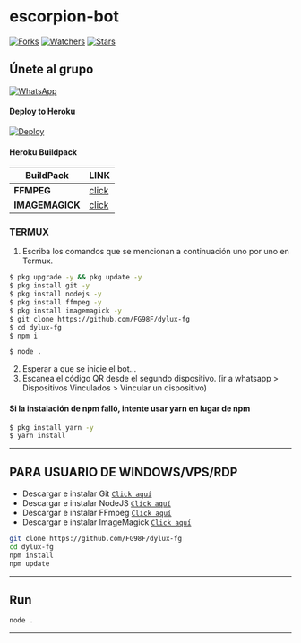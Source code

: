 # escorpion-bot

<a href="https://github.com/FG98F/dylux-fg/network/members"><img title="Forks" src="https://img.shields.io/github/forks/FG98F/dylux-fg?label=Forks&color=blue&style=flat-square"></a>
<a href="https://github.com/FG98F/dylux-fg/watchers"><img title="Watchers" src="https://img.shields.io/github/watchers/FG98F/dylux-fg?label=Watchers&color=green&style=flat-square"></a>
<a href="https://github.com/FG98F/dylux-fg/stargazers"><img title="Stars" src="https://img.shields.io/github/stars/FG98F/dylux-fg?label=Stars&color=yellow&style=flat-square"></a>




## Únete al grupo
[![WhatsApp](https://img.shields.io/badge/WhatsApp%20Group-25D366?style=for-the-badge&logo=whatsapp&logoColor=white)](https://instabio.cc/fg98ff) 


#### Deploy to Heroku
[![Deploy](https://www.herokucdn.com/deploy/button.svg)](https://heroku.com/deploy?template=https://github.com/FG98F/dylux-fg)

#### Heroku Buildpack
| BuildPack | LINK |
|--------|--------|
| **FFMPEG** |[click](https://github.com/jonathanong/heroku-buildpack-ffmpeg-latest) |
| **IMAGEMAGICK** | [click](https://github.com/DuckyTeam/heroku-buildpack-imagemagick) |

### TERMUX
1. Escriba los comandos que se mencionan a continuación uno por uno en Termux.
```sh
$ pkg upgrade -y && pkg update -y
$ pkg install git -y
$ pkg install nodejs -y
$ pkg install ffmpeg -y
$ pkg install imagemagick -y
$ git clone https://github.com/FG98F/dylux-fg
$ cd dylux-fg
$ npm i 
```
```sh
$ node .
```
2. Esperar a que se inicie el bot...
3. Escanea el código QR desde el segundo dispositivo. (ir a whatsapp > Dispositivos Vinculados > Vincular un dispositivo)


#### Si la instalación de npm falló, intente usar yarn en lugar de npm
```sh
$ pkg install yarn -y
$ yarn install
```
---------


## PARA USUARIO DE WINDOWS/VPS/RDP

* Descargar e instalar Git [`Click aquí`](https://git-scm.com/downloads)
* Descargar e instalar NodeJS [`Click aquí`](https://nodejs.org/en/download)
* Descargar e instalar FFmpeg [`Click aquí`](https://ffmpeg.org/download.html)
* Descargar e instalar ImageMagick [`Click aquí`](https://imagemagick.org/script/download.php)

```bash
git clone https://github.com/FG98F/dylux-fg
cd dylux-fg
npm install
npm update
```

---------

## Run

```bash
node .
```

---------

